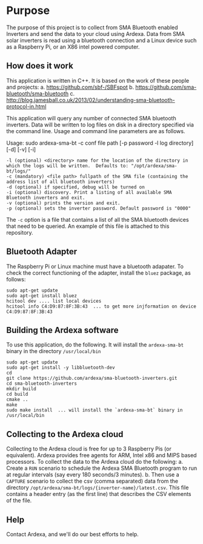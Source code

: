 

# Purpose
The purpose of this project is to collect from SMA Bluetooth enabled Inverters and send the data to your cloud using Ardexa. Data from SMA solar inverters is read using a bluetooth connection and a Linux device such as a Raspberry Pi, or an X86 intel powered computer. 

## How does it work
This application is written in C++. It is based on the work of these people and projects:
a. https://github.com/sbf-/SBFspot
b.	https://github.com/sma-bluetooth/sma-bluetooth
c.	http://blog.jamesball.co.uk/2013/02/understanding-sma-bluetooth-protocol-in.html

This application will query any number of connected SMA bluetooth inverters. Data will be written to log files on disk in a directory specified via the command line. Usage and command line parameters are as follows.

Usage: sudo ardexa-sma-bt -c conf file path [-p password -l log directory] [-d] [-v] [-i]
```
-l (optional) <directory> name for the location of the directory in which the logs will be written.  Defaults to: "/opt/ardexa/sma-bt/logs/"
-c (mandatory) <file path> fullpath of the SMA file (containing the address list of all bluetooth inverters)
-d (optional) if specified, debug will be turned on
-i (optional) discovery. Print a listing of all available SMA Bluetooth inverters and exit.
-v (optional) prints the version and exit.
-p (optional) sets the inverter password. Default password is "0000"
```

The `-c` option is a file that contains a list of all the SMA bluetooth devices that need to be queried. An example of this file is attached to this repository.

## Bluetooth Adapter
The Raspberry Pi or Linux machine must have a bluetooth adapater. To check the correct functioning of the adapter, install the `bluez` package, as follows:
```
sudo apt-get update
sudo apt-get install bluez
hcitool dev .... list local devices
hcitool info C4:D9:87:8F:3B:43  ... to get more injformation on device C4:D9:87:8F:3B:43
```

## Building the Ardexa software
To use this application, do the following. It will install the `ardexa-sma-bt` binary in the directory `/usr/local/bin`
```
sudo apt-get update
sudo apt-get install -y libbluetooth-dev
cd
git clone https://github.com/ardexa/sma-bluetooth-inverters.git
cd sma-bluetooth-inverters
mkdir build
cd build
cmake ..
make
sudo make install  ... will install the `ardexa-sma-bt` binary in /usr/local/bin
```

## Collecting to the Ardexa cloud
Collecting to the Ardexa cloud is free for up to 3 Raspberry Pis (or equivalent). Ardexa provides free agents for ARM, Intel x86 and MIPS based processors. To collect the data to the Ardexa cloud do the following:
a. Create a `RUN` scenario to schedule the Ardexa SMA Bluetooth program to run at regular intervals (say every 180 seconds/3 minutes).
b. Then use a `CAPTURE` scenario to collect the csv (comma separated) data from the directory `/opt/ardexa/sma-bt/logs/{inverter-name}/latest.csv`. This file contains a header entry (as the first line) that describes the CSV elements of the file.

## Help
Contact Ardexa, and we'll do our best efforts to help.

